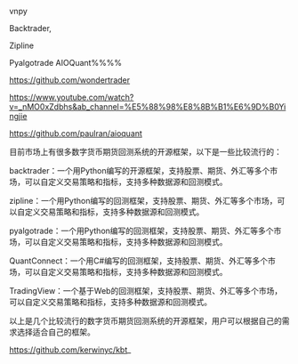 vnpy



Backtrader,



Zipline


Pyalgotrade
AIOQuant%%%%

https://github.com/wondertrader

https://www.youtube.com/watch?v=_nMO0xZdbhs&ab_channel=%E5%88%98%E8%8B%B1%E6%9D%B0Yingjie




https://github.com/paulran/aioquant


目前市场上有很多数字货币期货回测系统的开源框架，以下是一些比较流行的：



backtrader：一个用Python编写的开源框架，支持股票、期货、外汇等多个市场，可以自定义交易策略和指标，支持多种数据源和回测模式。


zipline：一个用Python编写的回测框架，支持股票、期货、外汇等多个市场，可以自定义交易策略和指标，支持多种数据源和回测模式。


pyalgotrade：一个用Python编写的回测框架，支持股票、期货、外汇等多个市场，可以自定义交易策略和指标，支持多种数据源和回测模式。


QuantConnect：一个用C#编写的回测框架，支持股票、期货、外汇等多个市场，可以自定义交易策略和指标，支持多种数据源和回测模式。


TradingView：一个基于Web的回测框架，支持股票、期货、外汇等多个市场，可以自定义交易策略和指标，支持多种数据源和回测模式。



以上是几个比较流行的数字货币期货回测系统的开源框架，用户可以根据自己的需求选择适合自己的框架。

https://github.com/kerwinyc/kbt_